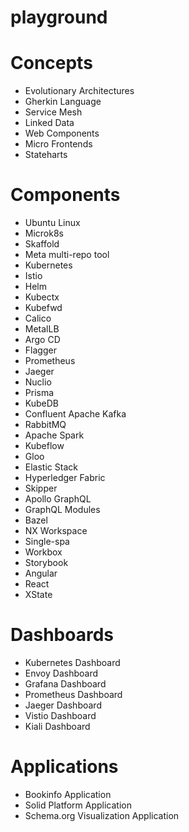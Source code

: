 # playground

# Concepts
- Evolutionary Architectures
- Gherkin Language
- Service Mesh
- Linked Data
- Web Components
- Micro Frontends
- Stateharts

# Components
- Ubuntu Linux
- Microk8s
- Skaffold
- Meta multi-repo tool
- Kubernetes
- Istio
- Helm
- Kubectx
- Kubefwd
- Calico
- MetalLB
- Argo CD
- Flagger
- Prometheus
- Jaeger
- Nuclio
- Prisma
- KubeDB
- Confluent Apache Kafka
- RabbitMQ
- Apache Spark
- Kubeflow
- Gloo
- Elastic Stack
- Hyperledger Fabric
- Skipper
- Apollo GraphQL
- GraphQL Modules
- Bazel
- NX Workspace
- Single-spa
- Workbox
- Storybook
- Angular
- React
- XState

# Dashboards
- Kubernetes Dashboard
- Envoy Dashboard
- Grafana Dashboard
- Prometheus Dashboard
- Jaeger Dashboard
- Vistio Dashboard
- Kiali Dashboard

# Applications
- Bookinfo Application
- Solid Platform Application
- Schema.org Visualization Application

